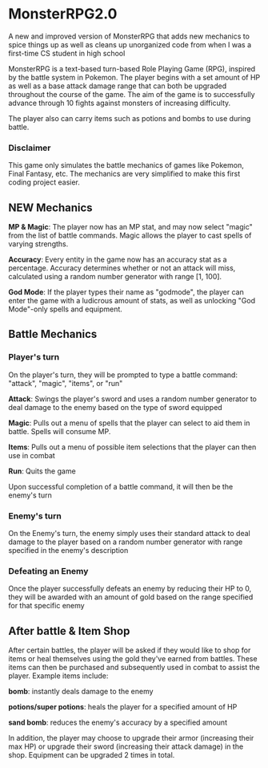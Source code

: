 # MonsterRPG2.0

A new and improved version of MonsterRPG that adds new mechanics to spice things up as well as cleans up unorganized code from when I was a first-time CS student in high school 

MonsterRPG is a text-based turn-based Role Playing Game (RPG), inspired by the battle system in Pokemon. The player begins with a set amount of HP as well as a base attack damage range that can both be upgraded throughout the course of the game. The aim of the game is to successfully advance through 10 fights against monsters of increasing difficulty.

The player also can carry items such as potions and bombs to use during battle. 

### Disclaimer

This game only simulates the battle mechanics of games like Pokemon, Final Fantasy, etc. The mechanics are very simplified to make this first coding project easier.

## NEW Mechanics
**MP & Magic**: The player now has an MP stat, and may now select "magic" from the list of battle commands. Magic allows the player to cast spells of varying strengths.

**Accuracy**: Every entity in the game now has an accuracy stat as a percentage. Accuracy determines whether or not an attack will miss, calculated using a random number generator with range [1, 100].

**God Mode**: If the player types their name as "godmode", the player can enter the game with a ludicrous amount of stats, as well as unlocking "God Mode"-only spells and equipment.

## Battle Mechanics

### Player's turn

On the player's turn, they will be prompted to type a battle command: "attack", "magic", "items", or "run"

**Attack**: Swings the player's sword and uses a random number generator to deal damage to the enemy based on the type of sword equipped

**Magic**: Pulls out a menu of spells that the player can select to aid them in battle. Spells will consume MP.

**Items**: Pulls out a menu of possible item selections that the player can then use in combat

**Run**: Quits the game

Upon successful completion of a battle command, it will then be the enemy's turn

### Enemy's turn

On the Enemy's turn, the enemy simply uses their standard attack to deal damage to the player based on a random number generator with range specified in the enemy's description

### Defeating an Enemy

Once the player successfully defeats an enemy by reducing their HP to 0, they will be awarded with an amount of gold based on the range specified for that specific enemy

## After battle & Item Shop

After certain battles, the player will be asked if they would like to shop for items or heal themselves using the gold they've earned from battles. These items can then be purchased and subsequently used in combat to assist the player. Example items include:

**bomb**: instantly deals damage to the enemy

**potions/super potions**: heals the player for a specified amount of HP

**sand bomb**: reduces the enemy's accuracy by a specified amount

In addition, the player may choose to upgrade their armor (increasing their max HP) or upgrade their sword (increasing their attack damage) in the shop. Equipment can be upgraded 2 times in total.
